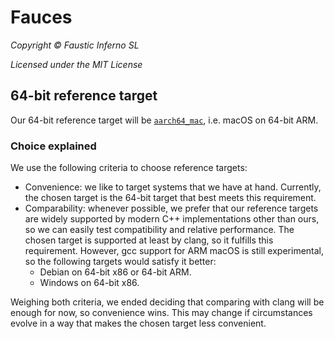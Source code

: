 # Fauces

*Copyright © Faustic Inferno SL*

*Licensed under the MIT License*

## 64-bit reference target

Our 64-bit reference target will be [`aarch64_mac`](../targets/aarch64/aarch64_mac.md), i.e. macOS on 64-bit ARM.

### Choice explained

We use the following criteria to choose reference targets:

* Convenience: we like to target systems that we have at hand. Currently, the chosen target is the 64-bit target that best meets this requirement.
* Comparability: whenever possible, we prefer that our reference targets are widely supported by modern C++ implementations other than ours, so we can easily test compatibility and relative performance. The chosen target is supported at least by clang, so it fulfills this requirement. However, gcc support for ARM macOS is still experimental, so the following targets would satisfy it better:
    * Debian on 64-bit x86 or 64-bit ARM.
    * Windows on 64-bit x86.

Weighing both criteria, we ended deciding that comparing with clang will be enough for now, so convenience wins. This may change if circumstances evolve in a way that makes the chosen target less convenient.

